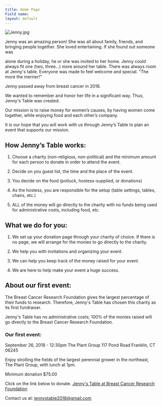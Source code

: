 ```yaml
---
title: Home Page
Field name: 
layout: default
---
```


![Jenny.jpg](https://jennystable.github.io/website/images/Jenny.jpg)

Jenny was an amazing person! She was all about family, friends, and bringing people together.  She loved entertaining.  If she found out someone was

alone during a holiday, he or she was invited to her home.  Jenny could always fit one (two, three...) more around her table.  There was always room at Jenny's table.  Everyone was made to feel welcome and special.  "The more the merrier!"

Jenny passed away from breast cancer in 2018.

We wanted to remember and honor her life in a significant way.  Thus, Jenny's Table was created.

Our mission is to raise money for women’s causes, by having women come together, while enjoying food and each other’s company.

It is our hope that you will work with us through Jenny’s Table to plan an event that supports our mission.

## How Jenny’s Table works:

1. Choose a charity (non-religious, non-political) and the minimum amount for each person to donate in order to attend the event.

2. Decide on you guest list, the time and the place of the event.

3. You decide on the food (potluck, hostess-supplied, or donations)

4. As the hostess, you are responsible for the setup (table settings, tables, chairs, etc.)

5. ALL of the money will go directly to the charity with no funds being used for administrative costs, including food, etc.

## What we do for you:

1. We set up your donation page through your charity of choice.  If there is no page, we will arrange for the monies to go directly to the charity.

2. We help you with invitations and organizing your event.

3. We can help you keep track of the money raised for your event.

4. We are here to help make your event a huge success.

## About our first event:

The Breast Cancer Research Foundation gives the largest percentage of their funds to research. Therefore, Jenny's Table has chosen this charity as its first fundraiser.

Jenny's Table has no administrative costs; 100% of the monies raised will go directly to the Breast Cancer Research Foundation.

### Our first event:

September 26, 2018 - 12:30pm
The Plant Group
117 Pond Road
Franklin, CT 06245

Enjoy strolling the fields of the largest perennial grower in the northeast, The Plant Group, with lunch at 1pm.  

Minimum donation $75.00

Click on the link below to donate.
[Jenny's Table at Breast Cancer Research Foundation](https://give.bcrf.org/fundraiser/1550582)

Contact us at: [ jennystable2018@gmail.com](mailto:jennystable2018@gmail.com)
